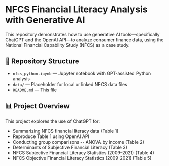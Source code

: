 # NFCS Financial Literacy Analysis with Generative AI

This repository demonstrates how to use generative AI tools—specifically ChatGPT and the OpenAI API—to analyze consumer finance data, using the National Financial Capability Study (NFCS) as a case study.

## 📂 Repository Structure

- `nfcs_python.ipynb` — Jupyter notebook with GPT-assisted Python analysis
- `data/` — Placeholder for local or linked NFCS data files
- `README.md` — This file

## 📊 Project Overview

This project explores the use of ChatGPT for:
- Summarizing NFCS financial literacy data (Table 1)
- Reproduce Table 1 using OpenAI API
- Conducting group comparisons -- ANOVA by income (Table 2)
- Determinants of Subjective Financial Literacy (Table 3)
- NFCS Subjective Financial Literacy Statistics (2009–2021) (Table 4)
- NFCS Objective Financial Literacy Statistics (2009-2021) (Table 5)
